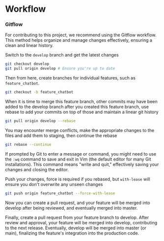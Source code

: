 # Workflow

### Gitflow

For contributing to this project, we recommend using the Gitflow workflow. This method helps organize and manage changes effectively, ensuring a clean and linear history.

Switch to the `develop` branch and get the latest changes

```bash
git checkout develop
git pull origin develop # Ensure you're up to date
```

Then from here, create branches for individual features, such as `feature_chatbot`.

```bash
git checkout -b feature_chatbot
```

When it is time to merge this feature branch, other commits may have been added to the develop branch after you created this feature branch, use rebase to add your commits on top of those and maintain a linear git history

```bash
git pull origin develop --rebase
```

You may encounter merge conflicts, make the appropriate changes to the files and add them to staging, then continue the rebase

```bash
git rebase --continue
```

If prompted by Git to enter a message or command, you might need to use the `:wq` command to save and exit in Vim (the default editor for many Git installations). This command means "write and quit," effectively saving your changes and closing the editor.

Push your changes, force is required if you rebased, but `with-lease` will ensure you don't overwrite any unseen changes

```bash
git push origin feature_chatbot --force-with-lease
```

Now you can create a pull request, and your feature will be merged into develop after being reviewed, and eventually merged into master.

Finally, create a pull request from your feature branch to develop. After review and approval, your feature will be merged into develop, contributing to the next release. Eventually, develop will be merged into master (or main), finalizing the feature's integration into the production code.
